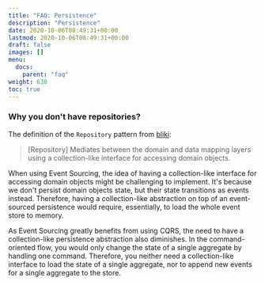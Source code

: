 ```yaml
---
title: "FAQ: Persistence"
description: "Persistence"
date: 2020-10-06T08:49:31+00:00
lastmod: 2020-10-06T08:49:31+00:00
draft: false
images: []
menu:
  docs:
    parent: "faq"
weight: 630
toc: true
---
```


### Why you don't have repositories?

The definition of the `Repository` pattern from [bliki](https://martinfowler.com/eaaCatalog/repository.html):

> [Repository] Mediates between the domain and data mapping layers using a collection-like interface for accessing domain objects.

When using Event Sourcing, the idea of having a collection-like interface for accessing domain objects might be challenging to implement. It's because we don't persist domain objects state, but their state transitions as events instead. Therefore, having a collection-like abstraction on top of an event-sourced persistence would require, essentially, to load the whole event store to memory.

As Event Sourcing greatly benefits from using CQRS, the need to have a collection-like persistence abstraction also diminishes. In the command-oriented flow, you would only change the state of a single aggregate by handling one command. Therefore, you neither need a collection-like interface to load the state of a single aggregate, nor to append new events for a single aggregate to the store.
